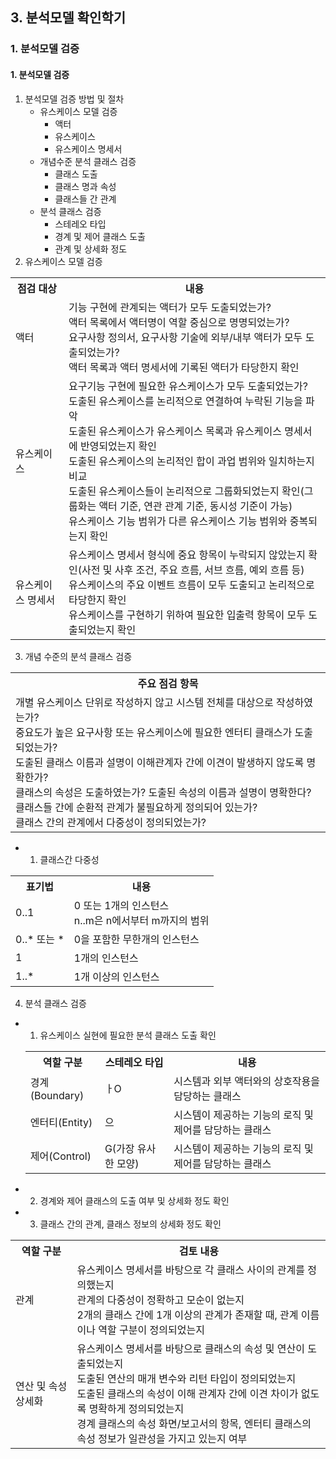 ## 3. 분석모델 확인학기
### 1. 분석모델 검증
#### 1. 분석모델 검증
1. 분석모델 검증 방법 및 절차
   - 유스케이스 모델 검증
     - 액터
     - 유스케이스
     - 유스케이스 명세서
   - 개념수준 분석 클래스 검증
     - 클래스 도출
     - 클래스 명과 속성
     - 클래스들 간 관계
   - 분석 클래스 검증
     - 스테레오 타입
     - 경계 및 제어 클래스 도출
     - 관계 및 상세화 정도
2. 유스케이스 모델 검증
<table>
    <tr>
        <th>점검 대상</th>
        <th>내용</th>
    </tr>
    <tr>
        <td>액터</td>
        <td>기능 구현에 관계되는 액터가 모두 도출되었는가?<br>액터 목록에서 액터명이 역할 중심으로 명명되었는가?<br>요구사항 정의서, 요구사항 기술에 외부/내부 액터가 모두 도출되었는가?<br>액터 목록과 액터 명세서에 기록된 액터가 타당한지 확인</td>
    </tr>
    <tr>
        <td>유스케이스</td>
        <td>요구기능 구현에 필요한 유스케이스가 모두 도출되었는가?<br>도출된 유스케이스를 논리적으로 연결하여 누락된 기능을 파악<br>도출된 유스케이스가 유스케이스 목록과 유스케이스 명세서에 반영되었는지 확인<br>도출된 유스케이스의 논리적인 합이 과업 범위와 일치하는지 비교<br> 도출된 유스케이스들이 논리적으로 그룹화되었는지 확인(그룹화는 액터 기준, 연관 관계 기준, 동시성 기준이 가능)<br>유스케이스 기능 범위가 다른 유스케이스 기능 범위와 중복되는지 확인 </td>
    </tr>
    <tr>
        <td>유스케이스 명세서</td>
        <td>유스케이스 명세서 형식에 중요 항목이 누락되지 않았는지 확인(사전 및 사후 조건, 주요 흐름, 서브 흐름, 예외 흐름 등)<br>유스케이스의 주요 이벤트 흐름이 모두 도출되고 논리적으로 타당한지 확인<br>유스케이스를 구현하기 위하여 필요한 입출력 항목이 모두 도출되었는지 확인</td>
    </tr>
</table>

3. 개념 수준의 분석 클래스 검증 
<table>
    <tr>
        <th>주요 점검 항목</th>
    </tr>
    <tr>
        <td>개별 유스케이스 단위로 작성하지 않고 시스템 전체를 대상으로 작성하였는가?<br>중요도가 높은 요구사항 또는 유스케이스에 필요한 엔터티 클래스가 도출되었는가?<br>도출된 클래스 이름과 설명이 이해관계자 간에 이견이 발생하지 않도록 명확한가?<br>클래스의 속성은 도출하였는가? 도출된 속성의 이름과 설명이 명확한다?<br>클래스들 간에 순환적 관계가 불필요하게 정의되어 있는가?<br>클래스 간의 관계에서 다중성이 정의되었는가?</td>
    </tr>
</table>

- 1. 클래스간 다중성 

<table>
    <tr>
        <th>표기법</th>
        <th>내용</th>
    </tr>
    <tr>
        <td>0..1</td>
        <td>0 또는 1개의 인스턴스<br>n..m은 n에서부터 m까지의 범위</td>
    </tr>
    <tr>
        <td>0..* 또는 *</td>
        <td>0을 포함한 무한개의 인스턴스</td>
    </tr>
    <tr>
        <td>1</td>
        <td>1개의 인스턴스</td>
    </tr>
    <tr>
        <td>1..*</td>
        <td>1개 이상의 인스턴스</td>
    </tr>
</table>

4. 분석 클래스 검증
- 1. 유스케이스 실현에 필요한 분석 클래스 도출 확인
  <table>
    <tr>
        <th>역할 구분</th>
        <th>스테레오 타입</th>
        <th>내용</th>
    </tr>
    <tr>
        <td>경계(Boundary)</td>
        <td>ㅏO</td>
        <td>시스템과 외부 액터와의 상호작용을 담당하는 클래스</td>
    </tr>
     <tr>
        <td>엔터티(Entity)</td>
        <td>으</td>
        <td>시스템이 제공하는 기능의 로직 및 제어를 담당하는 클래스</td>
    </tr>
     <tr>
        <td>제어(Control)</td>
        <td>G(가장 유사한 모양)</td>
        <td>시스템이 제공하는 기능의 로직 및 제어를 담당하는 클래스</td>
    </tr>
  </table>
- 2. 경계와 제어 클래스의 도출 여부 및 상세화 정도 확인
- 3. 클래스 간의 관계, 클래스 정보의 상세화 정도 확인
<table>
    <tr>
        <th>역할 구분</th>
        <th>검토 내용</th>
    </tr>
    <tr>
        <td>관계</td>
        <td>유스케이스 명세서를 바탕으로 각 클래스 사이의 관계를 정의했는지 <br>관계의 다중성이 정확하고 모순이 없는지<br>2개의 클래스 간에 1개 이상의 관계가 존재할 때, 관계 이름이나 역할 구분이 정의되었는지</td>
    </tr>
    <tr>
        <td>연산 및 속성 상세화</td>
        <td>유스케이스 명세서를 바탕으로 클래스의 속성 및 연산이 도출되었는지<br>도출된 연산의 매개 변수와 리턴 타입이 정의되었는지<br>도출된 클래스의 속성이 이해 관계자 간에 이견 차이가 없도록 명확하게 정의되었는지 <br> 경계 클래스의 속성 화면/보고서의 항목, 엔터티 클래스의 속성 정보가 일관성을 가지고 있는지 여부</td>
    </tr>
</table>